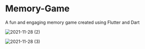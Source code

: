 # Memory-Game
A fun and engaging memory game created using Flutter and Dart


![2021-11-28 (2)](https://user-images.githubusercontent.com/78146814/143718617-59cf6c42-5db1-418d-af4c-6999ad6e30f6.png)


![2021-11-28 (3)](https://user-images.githubusercontent.com/78146814/143718618-98ac52e2-18d6-4a0a-a08e-5827b5b9bd97.png)
